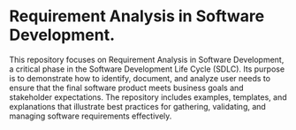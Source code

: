 
# Requirement Analysis in Software Development.
This repository focuses on Requirement Analysis in Software Development, a critical phase in the Software Development Life Cycle (SDLC). Its purpose is to demonstrate how to identify, document, and analyze user needs to ensure that the final software product meets business goals and stakeholder expectations. The repository includes examples, templates, and explanations that illustrate best practices for gathering, validating, and managing software requirements effectively.